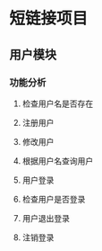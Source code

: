 # 短链接项目

## 用户模块

### 功能分析

1. 检查用户名是否存在

2. 注册用户

3. 修改用户

4. 根据用户名查询用户

5. 用户登录

6. 检查用户是否登录

7. 用户退出登录

8. 注销登录

   